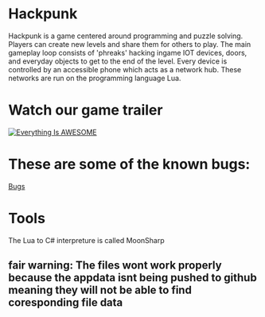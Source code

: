 # Hackpunk
Hackpunk is a game centered around programming and puzzle solving. Players can create new levels and share them for others to play. The main gameplay loop consists of 'phreaks' hacking ingame IOT devices, doors, and everyday objects to get to the end of the level. Every device is controlled by an accessible phone which acts as a network hub. These networks are run on the programming language Lua.

# Watch our game trailer
[![Everything Is AWESOME](https://files.catbox.moe/yoqvlp.png)](https://www.youtube.com/watch?v=on_j-yx_9Jw "We put an unreported security vulnerability for Google in a game")

# These are some of the known bugs:
[Bugs](https://github.com/Sanokei/Hackpunk/issues)

# Tools
The Lua to C# interpreture is called MoonSharp

## fair warning: The files wont work properly because the appdata isnt being pushed to github meaning they will not be able to find coresponding file data

